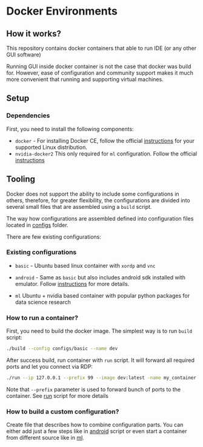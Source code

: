 # Docker Environments

## How it works?

This repository contains docker containers that able to run IDE (or any other GUI software)

Running GUI inside docker container is not the case that docker was build for.
However, ease of configuration and community support makes it much more convenient that running and supporting
virtual machines.

## Setup

### Dependencies

First, you need to install the following components:

* `docker` - For installing Docker CE, follow the official [instructions](https://docs.docker.com/engine/install/) for
  your supported Linux distribution.
* `nvidia-docker2` This only required for `ml` configuration. Follow the
  official [instructions](https://docs.nvidia.com/datacenter/cloud-native/container-toolkit/install-guide.html#installing-on-ubuntu-and-debian)

## Tooling

Docker does not support the ability to include some configurations in others, therefore, for greater flexibility,
the configurations are divided into several small files that are assembled using a `build` script.

The way how configurations are assembled defined into configuration files located in [configs](./configs) folder.

There are few existing configurations:

### Existing configurations

- `basic` - Ubuntu based linux container with `xordp` and `vnc`

- `android` - Same as `basic` but also includes android sdk installed with emulator.
  Follow [instructions](./android/Readme.md) for more details.
- `ml` Ubuntu + nvidia based container with popular python packages for data science research

### How to run a container?

First, you need to build the docker image.
The simplest way is to run `build` script:

```bash
./build --config configs/basic --name dev
```

After success build, run container with `run` script. It will forward all required ports and let you connect via RDP:

```bash
./run --ip 127.0.0.1 --prefix 99 --image dev:latest -name my_container
```

Note that `--prefix` parameter is used to forward bunch of ports to the container. See [run](./run) script for more
details

### How to build a custom configuration?

Create file that describes how to combine configuration parts. You can either add just a few steps
like in [android](./configs/android) script or even start a container from different source like in [ml](./configs/ml).
